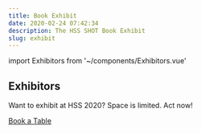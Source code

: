 ```yaml
---
title: Book Exhibit
date: 2020-02-24 07:42:34
description: The HSS SHOT Book Exhibit
slug: exhibit
---
```


import Exhibitors from '~/components/Exhibitors.vue'

## Exhibitors

<Exhibitors />

Want to exhibit at HSS 2020? Space is limited. Act now!

<a href="https://hssonline.formstack.com/forms/support" class="btn" target="blank"     rel="noopener">Book a Table</a>
